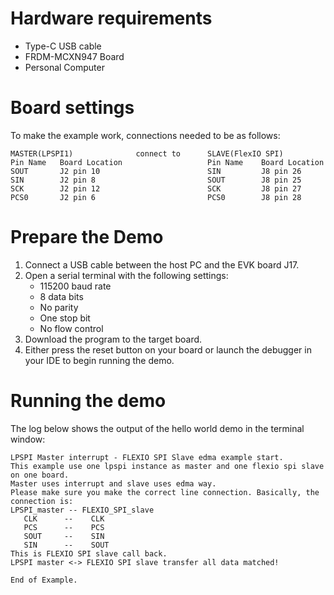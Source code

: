 Hardware requirements
=====================
- Type-C USB cable
- FRDM-MCXN947 Board
- Personal Computer

Board settings
============
To make the example work, connections needed to be as follows:
~~~~~~~~~~~~~~~~~~~~~~~~~~~~~~~~~~~~~~~~~~~~~~~~~~~~~~~~~~~~~~~~~~~~~~
MASTER(LPSPI1)              connect to      SLAVE(FlexIO SPI)
Pin Name   Board Location                   Pin Name    Board Location
SOUT       J2 pin 10                        SIN         J8 pin 26
SIN        J2 pin 8                         SOUT        J8 pin 25
SCK        J2 pin 12                        SCK         J8 pin 27
PCS0       J2 pin 6                         PCS0        J8 pin 28
~~~~~~~~~~~~~~~~~~~~~~~~~~~~~~~~~~~~~~~~~~~~~~~~~~~~~~~~~~~~~~~~~~~~~~

Prepare the Demo
================
1.  Connect a USB cable between the host PC and the EVK board J17.
2.  Open a serial terminal with the following settings:
    - 115200 baud rate
    - 8 data bits
    - No parity
    - One stop bit
    - No flow control
3.  Download the program to the target board.
4.  Either press the reset button on your board or launch the debugger in your IDE to begin running the demo.

Running the demo
================
The log below shows the output of the hello world demo in the terminal window:
~~~~~~~~~~~~~~~~~~~~~~~~~~~~~~~~~~~
LPSPI Master interrupt - FLEXIO SPI Slave edma example start.
This example use one lpspi instance as master and one flexio spi slave on one board.
Master uses interrupt and slave uses edma way.
Please make sure you make the correct line connection. Basically, the connection is: 
LPSPI_master -- FLEXIO_SPI_slave   
   CLK      --    CLK  
   PCS      --    PCS  
   SOUT     --    SIN  
   SIN      --    SOUT 
This is FLEXIO SPI slave call back.
LPSPI master <-> FLEXIO SPI slave transfer all data matched!

End of Example. 
~~~~~~~~~~~~~~~~~~~~~~~~~~~~~~~~~~~
